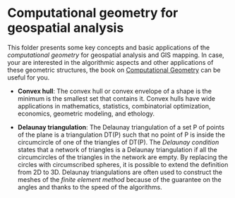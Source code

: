 # Computational geometry for geospatial analysis 
This folder presents some key concepts and basic applications of the *computational geometry* for geospatial analysis and GIS mapping. In case, your are interested in the algorithmic aspects and other applications of these geometric structures, the book on [Computational Geometry](https://books.google.bj/books?id=9nhHUZpKzeEC) can be useful for you.

- **Convex hull**: The convex hull or convex envelope of a shape is the minimum is the smallest set that contains it. Convex hulls have wide applications in mathematics, statistics, combinatorial optimization, economics, geometric modeling, and ethology.
  
- **Delaunay triangulation**: The Delaunay triangulation of a set P of points of the plane is a triangulation DT(P) such that no point of P is inside the circumcircle of one of the triangles of DT(P). The *Delaunay condition* states that a network of triangles is a Delaunay triangulation if all the circumcircles of the triangles in the network are empty. By replacing the circles with circumscribed spheres, it is possible to extend the definition from 2D to 3D. Delaunay triangulations are often used to construct the meshes of the *finite element method* because of the guarantee on the angles and thanks to the speed of the algorithms.
